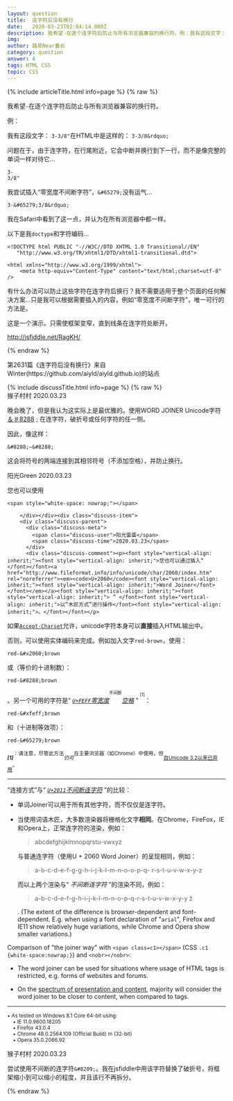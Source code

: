 ```yaml
---
layout: question
title:  连字符后没有换行
date:   2020-03-23T02:04:14.000Z
description: 我希望-在逐个连字符后防止与所有浏览器兼容的换行符。例：我有这段文字：   3-3/8"在HTML中是这样的：  3-3/8&rdquo;问题...
img: 
author: 路易Near番长
category: question
answer: 4
tags: HTML CSS
topic: CSS
---
```

<div class="article-root">
  <div class="article">
    {% include articleTitle.html info=page %}
    {% raw %}
    <div class="article-content"><p><font style="vertical-align: inherit;"><font style="vertical-align: inherit;">我希望</font></font><code>-</code><font style="vertical-align: inherit;"><font style="vertical-align: inherit;">在逐个</font><font style="vertical-align: inherit;">连字符后防止</font><font style="vertical-align: inherit;">与所有浏览器兼容</font><font style="vertical-align: inherit;">的换行符</font><font style="vertical-align: inherit;">。</font></font></p>

<p><font style="vertical-align: inherit;"><font style="vertical-align: inherit;">例：</font></font></p>

<p><font style="vertical-align: inherit;"><font style="vertical-align: inherit;">我有这段文字：   </font></font><code>3-3/8"</code><font style="vertical-align: inherit;"><font style="vertical-align: inherit;">在HTML中是这样的：  </font></font><code>3-3/8&amp;rdquo;</code></p>

<p><font style="vertical-align: inherit;"><font style="vertical-align: inherit;">问题在于，由于连字符，在行尾附近，它会中断并换行到下一行，而不是像完整的单词一样对待它...</font></font></p>

<pre><code>3-<font></font>
3/8"<font></font>
</code></pre>

<p><font style="vertical-align: inherit;"><font style="vertical-align: inherit;">我尝试插入“零宽度不间断字符”，</font></font><code>&amp;#65279;</code><font style="vertical-align: inherit;"><font style="vertical-align: inherit;">没有运气...</font></font></p>

<pre><code>3-&amp;#65279;3/8&amp;rdquo;
</code></pre>

<p><font style="vertical-align: inherit;"><font style="vertical-align: inherit;">我在Safari中看到了这一点，并认为在所有浏览器中都一样。</font></font></p>

<p><font style="vertical-align: inherit;"><font style="vertical-align: inherit;">以下是我</font></font><code>doctype</code><font style="vertical-align: inherit;"><font style="vertical-align: inherit;">和字符编码...</font></font></p>

<pre><code>&lt;!DOCTYPE html PUBLIC "-//W3C//DTD XHTML 1.0 Transitional//EN"<font></font>
   "http://www.w3.org/TR/xhtml1/DTD/xhtml1-transitional.dtd"&gt;<font></font>
<font></font>
&lt;html xmlns="http://www.w3.org/1999/xhtml"&gt;<font></font>
    &lt;meta http-equiv="Content-Type" content="text/html;charset=utf-8" /&gt;<font></font>
</code></pre>

<p><font style="vertical-align: inherit;"><font style="vertical-align: inherit;">有什么办法可以防止这些字符在连字符后换行？</font><font style="vertical-align: inherit;">我不需要适用于整个页面的任何解决方案...只是我可以根据需要插入的内容，例如“零宽度不间断字符”，唯一可行的方法是。</font></font></p>

<p><font style="vertical-align: inherit;"><font style="vertical-align: inherit;">这是一个演示。</font><font style="vertical-align: inherit;">只需使框架变窄，直到线条在连字符处断开。</font></font></p>

<p><a href="http://jsfiddle.net/RagKH/"><font style="vertical-align: inherit;"><font style="vertical-align: inherit;">http://jsfiddle.net/RagKH/</font></font></a></p></div>
    {% endraw %}
  </div>
  <p class="winter_mark">第2631篇《连字符后没有换行》来自Winter(https://github.com/aiyld/aiyld.github.io)的站点</p>
  <div class="discuss-wrapper">
    {% include discussTitle.html info=page %}
    {% raw %}
    <div class="discuss-item">
        <div class="discuss-parent">
          <div class="discuss-meta">
            <span class="discuss-user">猴子村村</span>
            <span class="discuss-time">2020.03.23</span>
          </div>
          <div class="discuss-comment"><p><font style="vertical-align: inherit;"><font style="vertical-align: inherit;">晚会晚了，但是我认为这实际上是最优雅的。</font><font style="vertical-align: inherit;">使用WORD JOINER Unicode字符</font></font><a href="http://www.fileformat.info/info/unicode/char/2060/index.htm" rel="noreferrer"><font style="vertical-align: inherit;"><font style="vertical-align: inherit;">＆＃8288</font></font></a><font style="vertical-align: inherit;"><font style="vertical-align: inherit;"> ; </font><font style="vertical-align: inherit;">在连字符，破折号或任何字符的任一侧。</font></font></p>

<p><font style="vertical-align: inherit;"><font style="vertical-align: inherit;">因此，像这样：</font></font></p>

<pre><code>&amp;#8288;—&amp;#8288;
</code></pre>

<p><font style="vertical-align: inherit;"><font style="vertical-align: inherit;">这会将符号的两端连接到其相邻符号（不添加空格），并防止换行。</font></font></p></div>
        </div></div><div class="discuss-item">
        <div class="discuss-parent">
          <div class="discuss-meta">
            <span class="discuss-user">阳光Green</span>
            <span class="discuss-time">2020.03.23</span>
          </div>
          <div class="discuss-comment"><p><font style="vertical-align: inherit;"><font style="vertical-align: inherit;">您也可以使用</font></font></p>

<pre><code>&lt;span style="white-space: nowrap;"&gt;&lt;/span&gt;
</code></pre></div>
        </div></div><div class="discuss-item">
        <div class="discuss-parent">
          <div class="discuss-meta">
            <span class="discuss-user">阳光蛋蛋</span>
            <span class="discuss-time">2020.03.23</span>
          </div>
          <div class="discuss-comment"><p><font style="vertical-align: inherit;"><font style="vertical-align: inherit;">您也可以通过插入“ </font></font><a href="http://www.fileformat.info/info/unicode/char/2060/index.htm" rel="noreferrer"><em><code>U+2060</code><font style="vertical-align: inherit;"><font style="vertical-align: inherit;">Word Joiner</font></font></em></a><font style="vertical-align: inherit;"><font style="vertical-align: inherit;"> ” </font><font style="vertical-align: inherit;">以“木匠方式”进行操作</font><font style="vertical-align: inherit;">。</font></font></p>

<p><font style="vertical-align: inherit;"><font style="vertical-align: inherit;">如果</font></font><a href="https://www.w3.org/Protocols/rfc2616/rfc2616-sec14.html#sec14.2" rel="noreferrer"><code>Accept-Charset</code></a><font style="vertical-align: inherit;"><font style="vertical-align: inherit;">允许，unicode字符本身可以</font></font><strong><font style="vertical-align: inherit;"><font style="vertical-align: inherit;">直接</font></font></strong><font style="vertical-align: inherit;"><font style="vertical-align: inherit;">插入HTML输出中。</font></font></p>

<p><font style="vertical-align: inherit;"><font style="vertical-align: inherit;">否则，可以使用实体编码来完成。</font><font style="vertical-align: inherit;">例如加入文字</font></font><code>red-brown</code><font style="vertical-align: inherit;"><font style="vertical-align: inherit;">，使用：</font></font></p>

<pre><code>red-&amp;#x2060;brown
</code></pre>

<p><font style="vertical-align: inherit;"><font style="vertical-align: inherit;">或（等价的十进制数）：</font></font></p>

<pre><code>red-&amp;#8288;brown
</code></pre>

<p><font style="vertical-align: inherit;"><font style="vertical-align: inherit;">。</font><font style="vertical-align: inherit;">另一个可用的字符是“ </font></font><em><a href="http://www.fileformat.info/info/unicode/char/feff/index.htm" rel="noreferrer"><code>U+FEFF</code><font style="vertical-align: inherit;"><font style="vertical-align: inherit;">零宽度</font></font></a></em><font style="vertical-align: inherit;"></font><sup><sup><font style="vertical-align: inherit;"><font style="vertical-align: inherit;">不间断</font></font></sup></sup><font style="vertical-align: inherit;"><em><a href="http://www.fileformat.info/info/unicode/char/feff/index.htm" rel="noreferrer"><font style="vertical-align: inherit;">空格</font></a></em><font style="vertical-align: inherit;"> ” </font><sup><sup><font style="vertical-align: inherit;">[⁠⁠⁠1]</font></sup></sup><font style="vertical-align: inherit;">：</font></font></p>

<pre><code>red-&amp;#xfeff;brown
</code></pre>

<p><font style="vertical-align: inherit;"><font style="vertical-align: inherit;">和（十进制等效项）：</font></font></p>

<pre><code>red-&amp;#65279;brown
</code></pre>

<p><sup>
<strong><em><font style="vertical-align: inherit;"><font style="vertical-align: inherit;">[1]</font></font></em></strong><font style="vertical-align: inherit;"><font style="vertical-align: inherit;">：请注意，尽管此方法</font></font><em><font style="vertical-align: inherit;"><font style="vertical-align: inherit;">仍可</font></font></em><font style="vertical-align: inherit;"><font style="vertical-align: inherit;">在主要浏览器（如Chrome）中使用，但</font></font><a href="https://en.wikipedia.org/wiki/Word_joiner" rel="noreferrer"><font style="vertical-align: inherit;"><font style="vertical-align: inherit;">自Unicode 3.2以来已弃用</font></font></a><font style="vertical-align: inherit;"><font style="vertical-align: inherit;">。
</font></font></sup></p>

<hr>

<p><font style="vertical-align: inherit;"><font style="vertical-align: inherit;">“连接方式”与“ </font></font><a href="http://www.fileformat.info/info/unicode/char/2011/index.htm" rel="noreferrer"><em><code>U+2011</code><font style="vertical-align: inherit;"><font style="vertical-align: inherit;">不间断连字符</font></font></em></a><font style="vertical-align: inherit;"><font style="vertical-align: inherit;"> ”的比较：</font></font></p>

<ul>
<li><p><font style="vertical-align: inherit;"><font style="vertical-align: inherit;">单词Joiner可以用于所有其他字符，而不仅仅是连字符。</font></font></p></li>
<li><p><font style="vertical-align: inherit;"><font style="vertical-align: inherit;">当使用词语木匠，大多数渲染器将栅格化文字</font></font><strong><font style="vertical-align: inherit;"><font style="vertical-align: inherit;">相同</font></font></strong><font style="vertical-align: inherit;"><font style="vertical-align: inherit;">。</font><font style="vertical-align: inherit;">在Chrome，FireFox，IE和Opera上，正常连字符的渲染，例如：</font></font></p>

<blockquote>
  <p><font style="vertical-align: inherit;"><font style="vertical-align: inherit;">abcdefghijklmnopqrstu-vwxyz</font></font></p>
</blockquote>

<p><font style="vertical-align: inherit;"><font style="vertical-align: inherit;">与普通连字符（使用U + 2060 Word Joiner）的呈现相同，例如：</font></font></p>

<blockquote>
  <p><font style="vertical-align: inherit;"><font style="vertical-align: inherit;">a-b-c-d-e-f-g-g-h-i-j-k-l-⁠m-⁠n-o-o-p-⁠q- ⁠r-⁠s-⁠t-⁠u-⁠v-⁠w-⁠x-⁠y-⁠z</font></font></p>
</blockquote>

<p><font style="vertical-align: inherit;"><font style="vertical-align: inherit;">而以上两个渲染与“ </font></font><em><font style="vertical-align: inherit;"><font style="vertical-align: inherit;">不间断连字符</font></font></em><font style="vertical-align: inherit;"><font style="vertical-align: inherit;"> ”的</font><font style="vertical-align: inherit;">渲染不同</font><font style="vertical-align: inherit;">，例如：</font></font></p>

<blockquote>
  <p><font style="vertical-align: inherit;"><font style="vertical-align: inherit;">a-b-c-d-e-f-g-h-i-j-k-l-m-n-o-p-q-r-s-t-u-v-w-x-y-y ž</font></font></p>
</blockquote>

<p>. (The extent of the difference is browser-dependent and font-dependent. E.g. when using a font declaration of "<code>arial</code>", Firefox and IE11 show relatively huge variations, while Chrome and Opera show smaller variations.)</p></li>
</ul>

<p>Comparison of "the joiner way" with <code>&lt;span class=c1&gt;&lt;/span&gt;</code> (CSS <code>.c1 {white-space:nowrap;}</code>) and <code>&lt;nobr&gt;&lt;/nobr&gt;</code>:</p>

<ul>
<li><p>The word joiner can be used for situations where usage of HTML tags is restricted, e.g. forms of websites and forums.</p></li>
<li><p>On the <a href="https://en.wikipedia.org/wiki/Separation_of_presentation_and_content" rel="noreferrer">spectrum of presentation and content</a>, majority will consider the word joiner to be closer to content, when compared to tags.</p></li>
</ul>

<hr>

<p><sup>
• As tested on Windows 8.1 Core 64-bit using:
<br>&nbsp;&nbsp;&nbsp;&nbsp;• IE 11.0.9600.18205
<br>&nbsp;&nbsp;&nbsp;&nbsp;• Firefox 43.0.4
<br>&nbsp;&nbsp;&nbsp;&nbsp;• Chrome 48.0.2564.109 (Official Build) m (32-bit)
<br>&nbsp;&nbsp;&nbsp;&nbsp;• Opera 35.0.2066.92
</sup></p></div>
        </div></div><div class="discuss-item">
        <div class="discuss-parent">
          <div class="discuss-meta">
            <span class="discuss-user">猴子村村</span>
            <span class="discuss-time">2020.03.23</span>
          </div>
          <div class="discuss-comment"><p><font style="vertical-align: inherit;"><font style="vertical-align: inherit;">尝试使用不间断的连字符</font></font><code>&amp;#8209;</code><font style="vertical-align: inherit;"><font style="vertical-align: inherit;">。</font><font style="vertical-align: inherit;">我在jsfiddle中用该字符替换了破折号，将框架缩小到可以缩小的程度，并且该行不再拆分。</font></font></p></div>
        </div></div>
    {% endraw %}
  </div>
<div>

